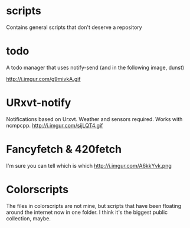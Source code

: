 scripts
=======

Contains general scripts that don't deserve a repository

todo
=======

A todo manager that uses notify-send (and in the following image, dunst)

http://i.imgur.com/g9mivkA.gif

URxvt-notify
=======

Notifications based on Urxvt. Weather and sensors required. Works with ncmpcpp.
http://i.imgur.com/sijLQT4.gif

Fancyfetch & 420fetch
========
I'm sure you can tell which is which
http://i.imgur.com/A6kkYvk.png

Colorscripts
=======

The files in colorscripts are not mine, but scripts that have been floating around the internet now in one folder. I think it's the biggest public collection, maybe.
